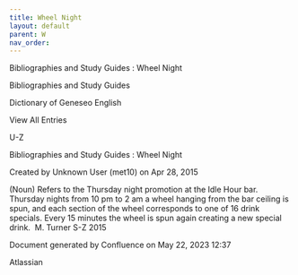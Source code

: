 ```yaml
---
title: Wheel Night
layout: default
parent: W
nav_order:
---
```


Bibliographies and Study Guides : Wheel Night

Bibliographies and Study Guides

Dictionary of Geneseo English

View All Entries

U-Z

Bibliographies and Study Guides : Wheel Night

Created by  Unknown User (met10) on Apr 28, 2015

(Noun) Refers to the Thursday night promotion at the Idle Hour bar. Thursday nights from 10 pm to 2 am a wheel hanging from the bar ceiling is spun, and each section of the wheel corresponds to one of 16 drink specials. Every 15 minutes the wheel is spun again creating a new special drink.  M. Turner S-Z 2015

Document generated by Confluence on May 22, 2023 12:37

Atlassian
